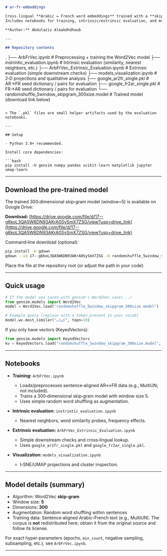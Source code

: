 ```markdown
# ar-fr-embeddings

Cross‑lingual **Arabic ↔ French word embeddings** trained with a **skip‑gram** model (window size 5, 300 dimensions).  
Includes notebooks for training, intrinsic/extrinsic evaluation, and model visualization.

**Author:** Abdulaziz Almakdhdhoub

---

## Repository contents

```

.
├── ArbFrVec.ipynb                       # Preprocessing + training the Word2Vec model
├── instrintic_evaluation.ipynb          # Intrinsic evaluation (similarity, nearest neighbors, etc.)
├── ArbFrVec_Extrinsic_Evaluation.ipynb  # Extrinsic evaluation (simple downstream checks)
├── models_visualization.ipynb           # 2‑D projections and qualitative analysis
├── google_ar2fr_single.pkl              # AR→FR seed dictionary / pairs for evaluation
├── google_fr2ar_single.pkl              # FR→AR seed dictionary / pairs for evaluation
└── randomshuffle_5window_skipgram_300size.model  # Trained model (download link below)

````

> The `.pkl` files are small helper artifacts used by the evaluation notebooks.

---

## Setup

- Python 3.9+ recommended.

Install core dependencies:

```bash
pip install -U gensim numpy pandas scikit-learn matplotlib jupyter umap-learn
````

---

## Download the pre‑trained model

The trained 300‑dimensional skip‑gram model (window=5) is available on Google Drive:

**Download:** [https://drive.google.com/file/d/17--g6koL3QA5W6DN93AKrA0SySmX7ZSG/view?usp=drive_link](https://drive.google.com/file/d/17--g6koL3QA5W6DN93AKrA0SySmX7ZSG/view?usp=drive_link)

Command‑line download (optional):

```bash
pip install -U gdown
gdown --id 17--g6koL3QA5W6DN93AKrA0SySmX7ZSG -O randomshuffle_5window_skipgram_300size.model
```

Place the file at the repository root (or adjust the path in your code).

---

## Quick usage

```python
# If the model was saved with gensim's Word2Vec.save(...)
from gensim.models import Word2Vec
model = Word2Vec.load("randomshuffle_5window_skipgram_300size.model")

# Example query (replace with a token present in your vocab)
model.wv.most_similar("كتاب", topn=10)
```

If you only have vectors (KeyedVectors):

```python
from gensim.models import KeyedVectors
kv = KeyedVectors.load("randomshuffle_5window_skipgram_300size.model", mmap="r")
```

---

## Notebooks

* **Training:** `ArbFrVec.ipynb`

  * Loads/preprocesses sentence‑aligned AR↔FR data (e.g., MultiUN; not included).
  * Trains a 300‑dimensional skip‑gram model with window size 5.
  * Uses simple random word shuffling as augmentation.

* **Intrinsic evaluation:** `instrintic_evaluation.ipynb`

  * Nearest neighbors, word similarity probes, frequency effects.

* **Extrinsic evaluation:** `ArbFrVec_Extrinsic_Evaluation.ipynb`

  * Simple downstream checks and cross‑lingual lookup.
  * Uses `google_ar2fr_single.pkl` and `google_fr2ar_single.pkl`.

* **Visualization:** `models_visualization.ipynb`

  * t‑SNE/UMAP projections and cluster inspection.

---

## Model details (summary)

* Algorithm: Word2Vec **skip‑gram**
* Window size: **5**
* Dimensions: **300**
* Augmentation: Random word shuffling within sentences
* Training data: Sentence‑aligned Arabic–French text (e.g., MultiUN).
  The corpus is **not** redistributed here; obtain it from the original source and follow its license.

For exact hyper‑parameters (epochs, `min_count`, negative sampling, subsampling, etc.), see `ArbFrVec.ipynb`.

---



```
```
